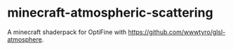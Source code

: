 # minecraft-atmospheric-scattering
 A minecraft shaderpack for OptiFine with https://github.com/wwwtyro/glsl-atmosphere.
